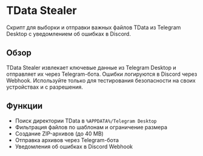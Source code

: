 # TData Stealer

Скрипт для выборки и отправки важных файлов TData из Telegram Desktop с уведомлением об ошибках в Discord.

## Обзор

TData Stealer извлекает ключевые данные из Telegram Desktop и отправляет их через Telegram-бота. Ошибки логируются в Discord через Webhook. Используйте только для тестирования безопасности на своих устройствах и с разрешения.

## Функции

- Поиск директории TData в `%APPDATA%/Telegram Desktop`
- Фильтрация файлов по шаблонам и ограничение размера
- Создание ZIP-архивов (до 40 MB)
- Отправка архивов через Telegram-бота
- Уведомления об ошибках в Discord Webhook

